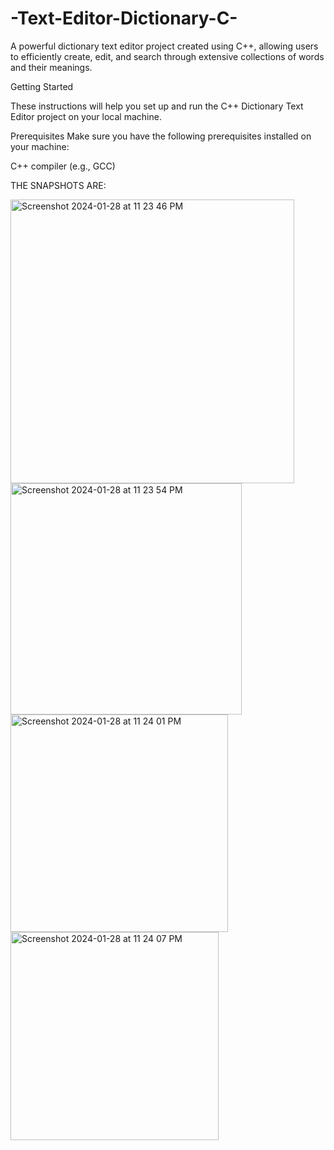 # -Text-Editor-Dictionary-C-
A powerful dictionary text editor project created using C++, allowing users to efficiently create, edit, and search through extensive collections of words and their meanings.

Getting Started

These instructions will help you set up and run the C++ Dictionary Text Editor project on your local machine.

Prerequisites
Make sure you have the following prerequisites installed on your machine:

C++ compiler (e.g., GCC)



THE SNAPSHOTS ARE:

<img width="454" alt="Screenshot 2024-01-28 at 11 23 46 PM" src="https://github.com/habibaa-saleem/-Text-Editor-Dictionary-C-/assets/157981659/569cc53b-f0c6-4666-8cef-f4854d7f205d">

<img width="370" alt="Screenshot 2024-01-28 at 11 23 54 PM" src="https://github.com/habibaa-saleem/-Text-Editor-Dictionary-C-/assets/157981659/707b584d-2a7d-432b-8887-6f9692cd15b3">
<img width="348" alt="Screenshot 2024-01-28 at 11 24 01 PM" src="https://github.com/habibaa-saleem/-Text-Editor-Dictionary-C-/assets/157981659/ea8adeea-32be-4c68-b2a8-c3cf5f8c08fc">
<img width="333" alt="Screenshot 2024-01-28 at 11 24 07 PM" src="https://github.com/habibaa-saleem/-Text-Editor-Dictionary-C-/assets/157981659/49625b87-2bc1-4232-bbff-2b2c1fbcaf3<img width="463" 
<img width="463" alt="Screenshot 2024-01-28 at 11 24 13 PM" src="https://github.com/habibaa-saleem/-Text-Editor-Dictionary-C-/assets/157981659/fbce1ef5-1b19-48a6-96d8-a812039b5887">

